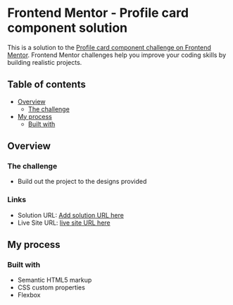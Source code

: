 # Frontend Mentor - Profile card component solution

This is a solution to the [Profile card component challenge on Frontend Mentor](https://www.frontendmentor.io/challenges/profile-card-component-cfArpWshJ). Frontend Mentor challenges help you improve your coding skills by building realistic projects. 

## Table of contents

- [Overview](#overview)
  - [The challenge](#the-challenge)
- [My process](#my-process)
  - [Built with](#built-with)

## Overview

### The challenge

- Build out the project to the designs provided

### Links

- Solution URL: [Add solution URL here](https://github.com/karim-saou/PROFILE-CARD-COMPONENT)
- Live Site URL: [live site URL here](https://karim-saou.github.io/PROFILE-CARD-COMPONENT/)

## My process

### Built with

- Semantic HTML5 markup
- CSS custom properties
- Flexbox
